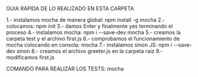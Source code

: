 GUIA RAPIDA DE LO REALIZADO EN ESTA CARPETA

1.- instalamos mocha de manera global: npm install -g mocha
2.- colocamos: npm init
3.- damos Enter y finalmente yes terminando el proceso
4.- instalamos mocha: npm i --save-dev mocha
5.- creamos la carpeta test y el archivo first.js
6.- comprobamos el funcionamiento de mocha colocando en consola: mocha
7.- instalamos sinon JS: npm i --save-dev sinon
8.- creamos el archivo greeter.js en la carpeta raiz
9.- modificamos first.js

COMANDO PARA REALIZAR LOS TESTS: mocha
